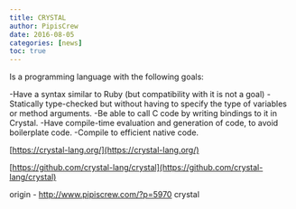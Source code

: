 ```yaml
---
title: CRYSTAL
author: PipisCrew
date: 2016-08-05
categories: [news]
toc: true
---
```


Is a programming language with the following goals:

-Have a syntax similar to Ruby (but compatibility with it is not a goal)
-Statically type-checked but without having to specify the type of variables or method arguments.
-Be able to call C code by writing bindings to it in Crystal.
-Have compile-time evaluation and generation of code, to avoid boilerplate code.
-Compile to efficient native code.

[https://crystal-lang.org/](https://crystal-lang.org/)

[https://github.com/crystal-lang/crystal](https://github.com/crystal-lang/crystal)

origin - http://www.pipiscrew.com/?p=5970 crystal
